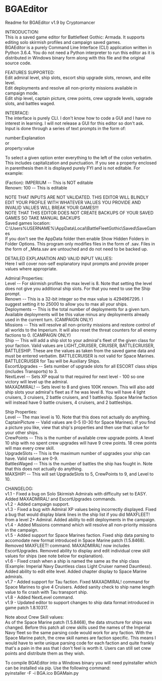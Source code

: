 # BGAEditor

Readme for BGAEditor v1.9 by Cryptomancer

INTRODUCTION:  
This is a saved game editor for Battlefleet Gothic: Armada. It supports editing solo skirmish profiles and campaign saved games.  
BGAEditor is a purely Command Line Interface (CLI) application written in Python 3.6.4. You do not need a Python interpreter to run this editor as it is distributed in Windows binary form along with this file and the original source code.  

FEATURES SUPPORTED:  
Edit admiral level, ship slots, escort ship upgrade slots, renown, and elite level.  
Edit deployments and resolve all non-priority missions available in campaign mode.  
Edit ship level, captain picture, crew points, crew upgrade levels, upgrade slots, and battles waged.  

INTERFACE:  
The interface is purely CLI. I don't know how to code a GUI and I have no interest in learning. I will not release a GUI for this editor so don't ask.  
Input is done through a series of text prompts in the form of:  

number:Explanation  
or  
property:value  

To select a given option enter everything to the left of the colon verbatim. This includes capitalization and punctuation. If you see a property enclosed in parenthesis then it is displayed purely FYI and is not editable. For example:  

(Faction): IMPERIUM -- This is NOT editable  
Renown: 100 -- This is editable  

NOTE THAT INPUTS ARE NOT VALIDATED. THIS EDITOR WILL BLINDLY EDIT YOUR PROFILE WITH WHATEVER VALUES YOU PROVIDE AND INVALID VALUES WILL BREAK YOUR GAMES!!!  
NOTE THAT THIS EDITOR DOES NOT CREATE BACKUPS OF YOUR SAVED GAMES SO TAKE MANUAL BACKUPS  
Saved games location: C:\Users\%USERNAME%\AppData\Local\BattleFleetGothic\Saved\SaveGames  
If you don't see the AppData folder then enable Show Hidden Folders in Folder Options. This program only modifies files in the form of <admiral name>.sav. Files in the form of <admiral name>_Meta.sav are untouched and do not need to be backed up.  

DETAILED EXPLANATION AND VALID INPUT VALUES:  
Here I will cover non-self explanatory input prompts and provide proper values where appropriate.  

Admiral Properties:  
Level -- For skirmish profiles the max level is 8. Note that setting the level does not give you additional ship slots. For that you need to use the Ship prompt.  
Renown -- This is a 32-bit integer so the max value is 4294967295. I suggest setting it to 25000 to allow you to max all your ships.  
Deployments -- This is the total number of deployments for a given turn. Available deployments will be this value minus any deployments already used in the current turn. (CAMPAIGN ONLY)  
Missions -- This will resolve all non-priority missions and restore control of all worlds to the Imperium. It will also reset the threat counters for all enemy factions to 0. (CAMPAIGN ONLY)  
Ship -- This will add a ship slot to your admiral's fleet of the given class for your faction. Valid values are LIGHT_CRUISER, CRUISER, BATTLECRUISER, BATTLESHIP. These are the values as taken from the saved game data and must be entered verbatim. BATTLECRUISER is not valid for Space Marines. BATTLECRUISER for Tau will be Auxiliary Ships.  
EscortUpgrades -- Sets number of upgrade slots for all ESCORT class ships (includes Transports) to 3.  
NextLevel -- Sets XP equal to that required for next level - 100 so one victory will level up the admiral.  
MAXADMIRAL! -- Sets level to 8 and gives 100K renown. This will also add ship slots your admiral's fleet as if he was level 8. You will have 4 light cruisers, 3 cruisers, 2 battle cruisers, and 1 battleship. Space Marine faction will instead have 0 battle cruisers, 4 cruisers, and 2 battleships.  

Ship Properties:  
Level -- The max level is 10. Note that this does not actually do anything.  
CaptainPicture -- Valid values are 0-5 (0-30 for Space Marines). If you find a picture you like, view that ship's properties and then use that value for your other ships.  
CrewPoints -- This is the number of available crew upgrade points. A level 10 ship with no spent crew upgrades will have 9 crew points. 18 crew points will max every crew skill.  
UpgradeSlots -- This is the maximum number of upgrades your ship can have. Valid values are 0-9.  
BattlesWaged -- This is the number of battles the ship has fought in. Note that this does not actually do anything.  
MAXSHIP! -- This will set UpgradeSlots to 5, CrewPoints to 9, and Level to 10.  

CHANGELOG:  
v1.1 - Fixed a bug on Solo Skirmish Admirals with difficulty set to EASY. Added MAXADMIRAL! and EscortUpgrades commands.  
v1.2 - Added campaign support.  
v1.3 - Fixed a bug with Admiral XP values being incorrectly displayed. Fixed a bug that would display blank lines in the ship list if you did MAXFLEET! from a level 2+ Admiral. Added ability to edit deployments in the campaign.  
v1.4 - Added Missions command which will resolve all non-priority missions in the campaign.  
v1.5 - Added support for Space Marines faction. Fixed ship data parsing to accomodate new format introduced in Space Marine patch (1.5.8468). Removed MAXFLEET! command. MAXADMIRAL! now includes EscortUpgrades. Removed ability to display and edit individual crew skill values for ships (see note below for explanation).  
v1.6 - Fixed crash when a ship is named the same as the ship class (Example: Imperial Navy Dauntless class Light Cruiser named Dauntless). Added ability to edit elite level. Added chapter display to Space Marine admirals.  
v1.7 - Added support for Tau faction. Fixed MAXADMIRAL! command for Space Marines to give 4 Cruisers. Added sanity check to ship name length value to fix crash with Tau transport ship.  
v1.8 - Added NextLevel command.  
v1.9 - Updated editor to support changes to ship data format introduced in game patch 1.8.10317.

Note about Crew Skill values:  
As of the Space Marine patch (1.5.8468), the data structure for ships was changed. Before this patch all crew skills used the names of the Imperial Navy fleet so the same parsing code would work for any faction. With the Space Marine patch, the crew skill names are faction specific. This means I would have to write unique parsing code for each faction and quite frankly that's a pain in the ass that I don't feel is worth it. Users can still set crew points and distribute them as they wish.  

To compile BGAEditor into a Windows binary you will need pyinstaller which can be installed via pip. Use the following command:  
pyinstaller -F -i BGA.ico BGAMain.py
